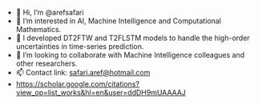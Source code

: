 - 👋 Hi, I’m @arefsafari
- 👀 I’m interested in AI, Machine Intelligence and Computational Mathematics.
- 🌱 I developed DT2FTW and T2FLSTM models to handle the high-order uncertainties in time-series prediction.
- 💞️ I’m looking to collaborate with Machine Intelligence colleagues and other researchers.
- 📫 Contact link: safari.aref@hotmail.com 
- https://scholar.google.com/citations?view_op=list_works&hl=en&user=ddDH9mUAAAAJ

<!---
arefsafari/arefsafari is a ✨ special ✨ repository because its `README.md` (this file) appears on your GitHub profile.
You can click the Preview link to take a look at your changes.
--->
